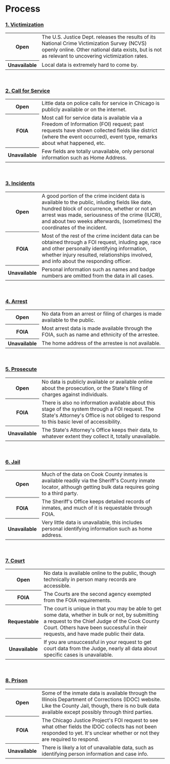# Process
### [1. Victimization    <i class="fa fa-1x fa-chevron-right"></i>](/victimization.html)
<table>
<tr>
    <th>Open</th>
    <td>The U.S. Justice Dept. releases the results of its National Crime Victimization Survey (NCVS) openly online. Other national data exists, but is not as relevant to uncovering victimization rates.</td>
</tr>
<tr>
    <th>Unavailable</th>
    <td>Local data is extremely hard to come by.</td>
</tr>
</table>
<br>

### [2. Call for Service    <i class="fa fa-1x fa-chevron-right"></i>](/callforservice.html)
<table>
<tr>
    <th>Open</th>
    <td>Little data on police calls for service in Chicago is publicly available or on the internet.</td>
</tr>
<tr>
    <th>FOIA</th>
    <td>Most call for service data is available via a Freedom of Information (FOI) request; past requests have shown collected fields like district (where the event occurred), event type, remarks about what happened, etc.</td>
</tr>
<tr>
    <th>Unavailable</th>
    <td>Few fields are totally unavailable, only personal information such as Home Address.</td>
</tr>
</table> 
<br> 

### [3. Incidents    <i class="fa fa-1x fa-chevron-right"></i>](/incidents.html)
<table>
<tr>
    <th>Open</th>
    <td>A good portion of the crime incident data is available to the public, inluding fields like date, hundred block of occurrence, whether or not an arrest was made, seriousness of the crime (IUCR), and about two weeks afterwards, (sometimes) the coordinates of the incident.</td>
</tr>
<tr>
    <th>FOIA</th>
    <td>Most of the rest of the crime incident data can be obtained through a FOI request, inluding age, race and other personally identifying information, whether injury resulted, relationships involved, and info about the responding officer.</td>
</tr>
<tr>
    <th>Unavailable</th>
    <td>Personal information such as names and badge numbers are omitted from the data in all cases.</td>
</tr>
</table>
<br>

### [4. Arrest    <i class="fa fa-1x fa-chevron-right"></i>](/arrest.html)
<table>
<tr>
    <th>Open</th>
    <td>No data from an arrest or filing of charges is made available to the public.</td>
</tr>
<tr>
    <th>FOIA</th>
    <td>Most arrest data is made available through the FOIA, such as name and ethnicity of the arrestee.</td>
</tr>
<tr>
    <th>Unavailable</th>
    <td>The home address of the arrestee is not available.</td>
</tr>
</table> 
<br>

### [5. Prosecute    <i class="fa fa-1x fa-chevron-right"></i>](/prosecute.html)
<table>
<tr>
    <th>Open</th>
    <td>No data is publicly available or available online about the prosecution, or the State's filing of charges against individuals.</td>
</tr>
<tr>
    <th>FOIA</th>
    <td>There is also no information available about this stage of the system through a FOI request. The State's Attorney's Office is not obliged to respond to this basic level of accessibility.</td>
</tr>
<tr>
    <th>Unavailable</th>
    <td>The State's Attorney's Office keeps their data, to whatever extent they collect it, totally unavailable. </td>
</tr>
</table> 
<br>

### [6. Jail    <i class="fa fa-1x fa-chevron-right"></i>](/jail.html)
<table>
<tr>
    <th>Open</th>
    <td>Much of the data on Cook County inmates is available readily via the Sheriff's County inmate locator, although getting bulk data requires going to a third party.</td>
</tr>
<tr>
    <th>FOIA</th>
    <td>The Sheriff's Office keeps detailed records of inmates, and much of it is requestable through FOIA.</td>
</tr>
<tr>
    <th>Unavailable</th>
    <td>Very little data is unavailable, this includes personal identifying information such as home address.</td>
</tr>
</table>  
<br>

### [7. Court    <i class="fa fa-1x fa-chevron-right"></i>](/court.html)
<table>
<tr>
    <th>Open</th>
    <td>No data is available online to the public, though technically in person many records are accessible.</td>
</tr>
<tr>
    <th>FOIA</th>
    <td>The Courts are the second agency exempted from the FOIA requirements.</td>
</tr>
<tr>
    <th>Requestable</th>
    <td>The court is unique in that you may be able to get some data, whether in bulk or not, by submitting a request to the Chief Judge of the Cook County Court. Others have been successful in their requests, and have made public their data.</td>
</tr>
<tr>
    <th>Unavailable</th>
    <td>If you are unsuccessful in your request to get court data from the Judge, nearly all data about specific cases is unavailable.</td>
</tr>
</table>
<br>

### [8. Prison    <i class="fa fa-1x fa-chevron-right"></i>](/prison.html)
<table>
<tr>
    <th>Open</th>
    <td>Some of the inmate data is available through the Illinois Department of Corrections (IDOC) website. Like the County Jail, though, there is no bulk data available except possibly through third parties.</td>
</tr>
<tr>
    <th>FOIA</th>
    <td>The Chicago Justice Project's FOI request to see what other fields the IDOC collects has not been responded to yet. It's unclear whether or not they are required to respond.</td>
</tr>
<tr>
    <th>Unavailable</th>
    <td>There is likely a lot of unavailable data, such as identifying person information and case info.</td>
</tr>
</table> 
